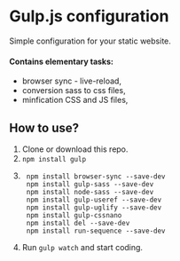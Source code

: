 # Gulp.js configuration

Simple configuration for your static website. 

#### Contains elementary tasks:
- browser sync - live-reload,
- conversion sass to css files,
- minfication CSS and JS files,

## How to use?
1. Clone or download this repo.
2. ```npm install gulp```
3. ```
    npm install browser-sync --save-dev
    npm install gulp-sass --save-dev
    npm install node-sass --save-dev
    npm install gulp-useref --save-dev
    npm install gulp-uglify --save-dev 
    npm install gulp-cssnano
    npm install del --save-dev
    npm install run-sequence --save-dev
    ```
4. Run `gulp watch` and start coding.
